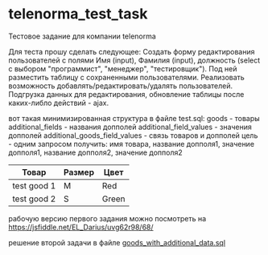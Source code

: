 # telenorma_test_task

Тестовое задание для компании telenorma


Для теста прошу сделать следующее: Создать форму редактирования пользователей с полями Имя (input), Фамилия (input), должность (select с выбором "программист", "менеджер", "тестировщик"). Под ней разместить таблицу с сохраненными пользователями. Реализовать возможность добавлять/редактировать/удалять пользователей. Подгрузка данных для редактирования, обновление таблицы после каких-либло действий - ajax.

вот такая минимизированная структура в файле test.sql: goods - товары additional_fields - названия допполей additional_field_values - значения допполей additional_goods_field_values - связь товаров и допполей цель - одним запросом получить: имя товара, название допполя1, значение допполя1, название допполя2, значение допполя2

|    Товар    | Размер | Цвет  |
|-------------|--------|-------|
| test good 1 |    M   |  Red  |
| test good 2 |    S   | Green |

рабочую версию первого задания можно посмотреть на https://jsfiddle.net/EL_Darius/uvg62r98/68/

решение второй задачи в файле 
[goods_with_additional_data.sql](https://github.com/leandr92/telenorma_test_task/blob/main/goods_with_additional_data.sql)
